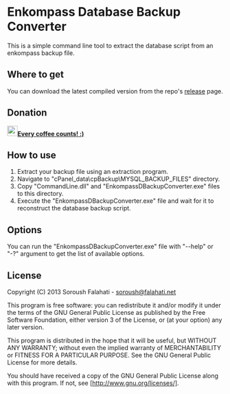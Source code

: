 # Enkompass Database Backup Converter

This is a simple command line tool to extract the database script from an enkompass backup file.

## Where to get
You can download the latest compiled version from the repo's [release](https://github.com/falahati/EnkompassDBackupConverter/releases) page.

## Donation
[<img width="24" height="24" src="http://icons.iconarchive.com/icons/sonya/swarm/256/Coffee-icon.png"/>**Every coffee counts! :)**](https://www.coinpayments.net/index.php?cmd=_donate&reset=1&merchant=820707aded07845511b841f9c4c335cd&item_name=Donate&currency=USD&amountf=10.00000000&allow_amount=1&want_shipping=0&allow_extra=1)

## How to use
1. Extract your backup file using an extraction program.
2. Navigate to "cPanel_data\cpBackup\MYSQL_BACKUP_FILES" directory.
3. Copy "CommandLine.dll" and "EnkompassDBackupConverter.exe" files to this directory.
4. Execute the "EnkompassDBackupConverter.exe" file and wait for it to reconstruct the database backup script.

## Options
You can run the "EnkompassDBackupConverter.exe" file with "--help" or "-?" 
argument to get the list of available options.

## License
Copyright (C) 2013 Soroush Falahati - soroush@falahati.net

This program is free software: you can redistribute it and/or modify
it under the terms of the GNU General Public License as published by
the Free Software Foundation, either version 3 of the License, or
(at your option) any later version.

This program is distributed in the hope that it will be useful,
but WITHOUT ANY WARRANTY; without even the implied warranty of
MERCHANTABILITY or FITNESS FOR A PARTICULAR PURPOSE.  See the
GNU General Public License for more details.

You should have received a copy of the GNU General Public License
along with this program.  If not, see [http://www.gnu.org/licenses/].
